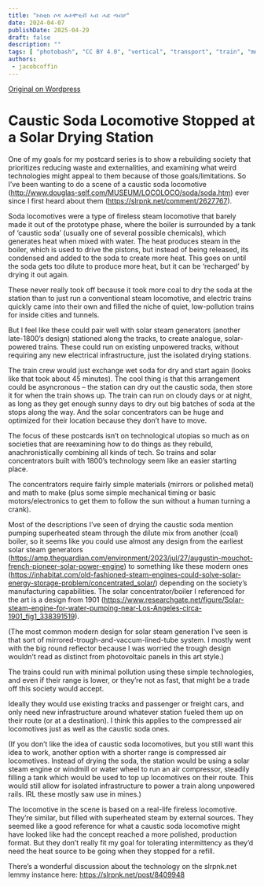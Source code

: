 ```yaml
---
title: "ኮስቲክ ሶዳ ሎኮሞቲቭ ኣብ ሓደ ጣብያ"
date: 2024-04-07
publishDate: 2025-04-29
draft: false
description: ""
tags: [ "photobash", "CC BY 4.0", "vertical", "transport", "train", "mountains"]
authors:
 - jacobcoffin
---
```


[Original on Wordpress](https://jacobcoffinwrites.wordpress.com/2024/04/07/caustic-soda-locomotive-stopped-at-a-solar-drying-station/)

# Caustic Soda Locomotive Stopped at a Solar Drying Station

One of my goals for my postcard series is to show a rebuilding society that prioritizes reducing waste and externalities, and examining what weird technologies might appeal to them because of those goals/limitations. So I’ve been wanting to do a scene of a caustic soda locomotive (http://www.douglas-self.com/MUSEUM/LOCOLOCO/soda/soda.htm) ever since I first heard about them (https://slrpnk.net/comment/2627767).

Soda locomotives were a type of fireless steam locomotive that barely made it out of the prototype phase, where the boiler is surrounded by a tank of ‘caustic soda’ (usually one of several possible chemicals), which generates heat when mixed with water. The heat produces steam in the boiler, which is used to drive the pistons, but instead of being released, its condensed and added to the soda to create more heat. This goes on until the soda gets too dilute to produce more heat, but it can be ‘recharged’ by drying it out again.

These never really took off because it took more coal to dry the soda at the station than to just run a conventional steam locomotive, and electric trains quickly came into their own and filled the niche of quiet, low-pollution trains for inside cities and tunnels.

But I feel like these could pair well with solar steam generators (another late-1800’s design) stationed along the tracks, to create analogue, solar-powered trains. These could run on existing unpowered tracks, without requiring any new electrical infrastructure, just the isolated drying stations.

The train crew would just exchange wet soda for dry and start again (looks like that took about 45 minutes). The cool thing is that this arrangement could be asyncronous – the station can dry out the caustic soda, then store it for when the train shows up. The train can run on cloudy days or at night, as long as they get enough sunny days to dry out big batches of soda at the stops along the way. And the solar concentrators can be huge and optimized for their location because they don’t have to move.

The focus of these postcards isn’t on technological utopias so much as on societies that are reexamining how to do things as they rebuild, anachronistically combining all kinds of tech. So trains and solar concentrators built with 1800’s technology seem like an easier starting place.

The concentrators require fairly simple materials (mirrors or polished metal) and math to make (plus some simple mechanical timing or basic motors/electronics to get them to follow the sun without a human turning a crank).

Most of the descriptions I’ve seen of drying the caustic soda mention pumping superheated steam through the dilute mix from another (coal) boiler, so it seems like you could use almost any design from the earliest solar steam generators (https://amp.theguardian.com/environment/2023/jul/27/augustin-mouchot-french-pioneer-solar-power-engine) to something like these modern ones (https://inhabitat.com/old-fashioned-steam-engines-could-solve-solar-energy-storage-problem/concentrated_solar/) depending on the society’s manufacturing capabilities. The solar concentrator/boiler I referenced for the art is a design from 1901 (https://www.researchgate.net/figure/Solar-steam-engine-for-water-pumping-near-Los-Angeles-circa-1901_fig1_338391519).

(The most common modern design for solar steam generation I’ve seen is that sort of mirrored-trough-and-vaccum-lined-tube system. I mostly went with the big round reflector because I was worried the trough design wouldn’t read as distinct from photovoltaic panels in this art style.)

The trains could run with minimal pollution using these simple technologies, and even if their range is lower, or they’re not as fast, that might be a trade off this society would accept.

Ideally they would use existing tracks and passenger or freight cars, and only need new infrastructure around whatever station fueled them up on their route (or at a destination). I think this applies to the compressed air locomotives just as well as the caustic soda ones.

(If you don’t like the idea of caustic soda locomotives, but you still want this idea to work, another option with a shorter range is compressed air locomotives. Instead of drying the soda, the station would be using a solar steam engine or windmill or water wheel to run an air compressor, steadily filling a tank which would be used to top up locomotives on their route. This would still allow for isolated infrastructure to power a train along unpowered rails. IRL these mostly saw use in mines.)

The locomotive in the scene is based on a real-life fireless locomotive. They’re similar, but filled with superheated steam by external sources. They seemed like a good reference for what a caustic soda locomotive might have looked like had the concept reached a more polished, production format. But they don’t really fit my goal for tolerating intermittency as they’d need the heat source to be going when they stopped for a refill.

There’s a wonderful discussion about the technology on the slrpnk.net lemmy instance here: https://slrpnk.net/post/8409948